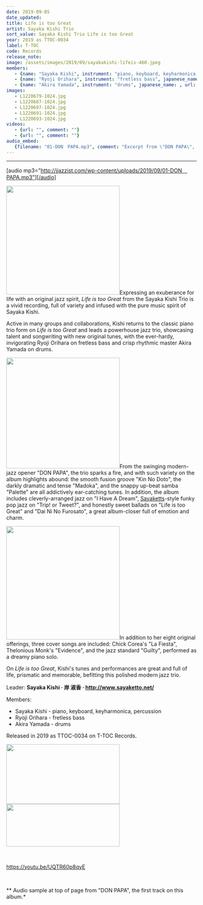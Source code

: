 ```yaml
---
date: 2019-09-05
date_updated: 
title: Life is too Great
artist: Sayaka Kishi Trio
sort_value: Sayaka Kishi Trio Life is too Great
year: 2019 as TTOC-0034
label: T-TOC
code: Records
release_note: 
image: /assets/images/2019/09/sayakakishi-lifeis-460.jpeg
members:
   - {name: "Sayaka Kishi", instrument: "piano, keyboard, keyharmonica, percussion", japanese_name: , url: ""}
   - {name: "Ryoji Orihara", instrument: "fretless bass", japanese_name: , url: ""}
   - {name: "Akira Yamada", instrument: "drums", japanese_name: , url: ""}
images: 
   - L1220679-1024.jpg
   - L1220687-1024.jpg
   - L1220697-1024.jpg
   - L1220691-1024.jpg
   - L1220693-1024.jpg
videos: 
   - {url: "", comment: ""}
   - {url: "", comment: ""}
audio_embed:
   {filename: "01-DON　PAPA.mp3", comment: "Excerpt from \"DON PAPA\", the first track on this album:"}
---
```

---
[audio mp3="http://jjazzist.com/wp-content/uploads/2019/09/01-DON　PAPA.mp3"][/audio]

<a href="http://jjazzist.com/wp-content/uploads/2019/09/L1220679.jpg"><img class="size-medium wp-image-4513 alignright" src="http://jjazzist.com/wp-content/uploads/2019/09/L1220679-300x288.jpg" alt="" width="300" height="288" /></a>Expressing an exuberance for life with an original jazz spirit, *Life is too Great* from the Sayaka Kishi Trio is a vivid recording, full of variety and infused with the pure music spirit of Sayaka Kishi.

Active in many groups and collaborations, Kishi returns to the classic piano trio form on *Life is too Great* and leads a powerhouse jazz trio, showcasing talent and songwriting with new original tunes, with the ever-hardy, invigorating Ryoji Orihara on fretless bass and crisp rhythmic master Akira Yamada on drums.

<a href="http://jjazzist.com/wp-content/uploads/2019/09/L1220687.jpg"><img class="size-medium wp-image-4514 alignright" src="http://jjazzist.com/wp-content/uploads/2019/09/L1220687-300x293.jpg" alt="" width="300" height="293" /></a>From the swinging modern-jazz opener "DON PAPA", the trio sparks a fire, and with such variety on the album highlights abound: the smooth fusion groove "Kin No Doto", the darkly dramatic and tense "Madoka", and the snappy up-beat samba "Palette" are all addictively ear-catching tunes. In addition, the album includes cleverly-arranged jazz on "I Have A Dream", <a href="http://jjazzist.com/album/sayaketts-colors/">Sayaketts</a>-style funky pop jazz on "Trip! or Tweet?", and honestly sweet ballads on "Life is too Great" and "Dai Ni No Furosato", a great album-closer full of emotion and charm.

<a href="http://jjazzist.com/wp-content/uploads/2019/09/L1220697.jpg"><img class="size-medium wp-image-4517 alignright" src="http://jjazzist.com/wp-content/uploads/2019/09/L1220697-300x300.jpg" alt="" width="300" height="300" /></a>In addition to her eight original offerings, three cover songs are included: Chick Corea's "La Fiesta", Thelonious Monk's "Evidence", and the jazz standard "Guilty", performed as a dreamy piano solo.

On *Life is too Great*, Kishi's tunes and performances are great and full of life, prismatic and memorable, befitting this polished modern jazz trio.

Leader: <strong>Sayaka Kishi · 岸 淑香 · </strong><a href="http://www.sayaketto.net/"><strong>http://www.sayaketto.net/</strong></a>

Members:
<ul>
 	<li>Sayaka Kishi - piano, keyboard, keyharmonica, percussion</li>
 	<li>Ryoji Orihara - fretless bass</li>
 	<li>Akira Yamada - drums</li>
</ul>
Released in 2019 as TTOC-0034 on T-TOC Records.

<a href="http://jjazzist.com/wp-content/uploads/2019/09/L1220691.jpg"><img class="alignnone size-medium wp-image-4515" src="http://jjazzist.com/wp-content/uploads/2019/09/L1220691-300x158.jpg" alt="" width="300" height="158" /></a> <a href="http://jjazzist.com/wp-content/uploads/2019/09/L1220693.jpg"><img class="alignnone size-medium wp-image-4516" src="http://jjazzist.com/wp-content/uploads/2019/09/L1220693-300x113.jpg" alt="" width="300" height="113" /></a>

&nbsp;

https://youtu.be/UQTR60p8qyE

&nbsp;

** Audio sample at top of page from "DON PAPA", the first track on this album.*


